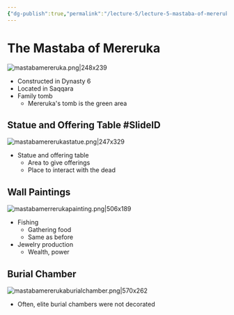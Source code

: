```yaml
---
{"dg-publish":true,"permalink":"/lecture-5/lecture-5-mastaba-of-mereruka/"}
---
```



# The Mastaba of Mereruka
![mastabamereruka.png|248x239](/img/user/Images/mastabamereruka.png)
- Constructed in Dynasty 6
- Located in Saqqara
- Family tomb
	- Mereruka's tomb is the green area

## Statue and Offering Table #SlideID
![mastabamererukastatue.png|247x329](/img/user/Images/mastabamererukastatue.png)
- Statue and offering table
	- Area to give offerings
	- Place to interact with the dead

## Wall Paintings
![mastabamerrerukapainting.png|506x189](/img/user/Images/mastabamerrerukapainting.png)
- Fishing
	- Gathering food
	- Same as before
- Jewelry production
	- Wealth, power

## Burial Chamber
![mastabamererukaburialchamber.png|570x262](/img/user/Images/mastabamererukaburialchamber.png)
- Often, elite burial chambers were not decorated